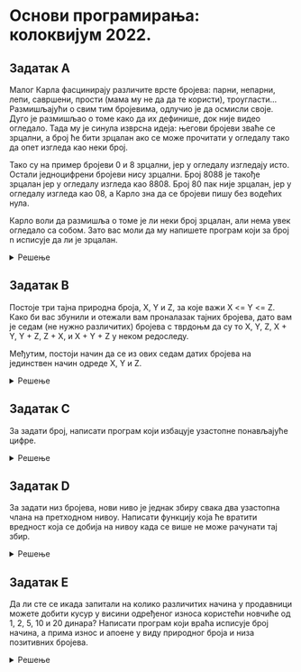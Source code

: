 # Основи програмирања: колоквијум 2022.

## Задатак A

Малог Карла фасцинирају различите врсте бројева: парни, непарни, лепи, савршени, прости (мама му не да да те користи), троугласти... Размишљајући о свим тим бројевима, одлучио је да осмисли своје. Дуго је размишљао о томе како да их дефинише, док није видео огледало. Тада му је синула изврсна идеја: његови бројеви зваће се зрцални, а број ће бити зрцалан ако се може прочитати у огледалу тако да опет изгледа као неки број.

Тако су на пример бројеви 0 и 8 зрцални, јер у огледалу изгледају исто. Остали једноцифрени бројеви нису зрцални. Број 8088 је такође зрцалан јер у огледалу изгледа као 8808. Број 80 пак није зрцалан, јер у огледалу изгледа као 08, а Карло зна да се бројеви пишу без водећих нула.

Карло воли да размишља о томе је ли неки број зрцалан, али нема увек огледало са собом. Зато вас моли да му напишете програм који за број n исписује да ли је зрцалан.
<details markdown='block'>
<summary>Решење </summary>

```python
n = input()
if n!='0' and (n[-1] == '0' or any(map(lambda x: x not in "08", n))):
    print("NE")
else:
    print("DA")

```

</details>

## Задатак B

Постоје три тајна природна броја, X, Y и Z, за које важи X <= Y <= Z. Како би вас збунили и отежали вам проналазак тајних бројева, дато вам је седам (не нужно различитих) бројева с тврдоњм да су то X, Y, Z, X + Y, Y + Z, Z + X, и X + Y + Z у неком редоследу.

Међутим, постоји начин да се из ових седам датих бројева на јединствен начин одреде X, Y и Z.
<details markdown='block'>
<summary>Решење </summary>

```python
brojevi = list(sorted(map(int,input().split())))
x,y = brojevi[0],brojevi[1]
z = brojevi[-1]-x-y
print(x,y,z)

```

</details>

## Задатак C

За задати број, написати програм који избацује узастопне понављајуће цифре.
<details markdown='block'>
<summary>Решење </summary>

```python
broj = input()

def ponavljajuceCifre(broj):

	#Ukoliko je negativan, to pamtimo, i pretvaramo ga u pozitivan
	if int(broj) < 0:
		negativan = True
	else:
		negativan = False
	broj = str(abs(int(broj)))

	l = len(broj)
	i, j = 0, 0
	niska = '' 
	while i < l:
		niska += broj[i]
		j += 1
		 
		while (i + 1 < l and broj[i] == broj[i + 1]):
			i += 1
		i += 1
	
	#Ukoliko je bio negativan, dodati - ispred
	if negativan:
		return '-' + niska
	
	return niska

print(ponavljajuceCifre(broj))

```

</details>

## Задатак D

За задати низ бројева, нови ниво је једнак збиру свака два узастопна члана на претходном нивоу.
Написати функцију која ће вратити вредност која се добија на нивоу када се више не може рачунати тај збир.
<details markdown='block'>
<summary>Решење </summary>

```python
niz = list(map(int,input().split()))

def trougaonizbir(niz):
    if len(niz)==1:
        return niz[0]

    novi_niz = []
    for i in range(len(niz)-1):
        novi_niz.append(niz[i]+niz[i+1])

    return trougaonizbir(novi_niz)

print(trougaonizbir(niz))

```

</details>

## Задатак E

Да ли сте се икада запитали на колико различитих начина у продавници можете добити кусур у висини одређеног износа користећи новчиће од 1, 2, 5, 10 и 20 динара?
Написати програм коjи враћа исписује броj начина, а прима износ и апоене у виду природног броjа и низа позитивних броjева.
<details markdown='block'>
<summary>Решење </summary>

```python
iznos = int(input())
apoeni = list(map(int,input().split()))

def kusur(iznos, apoeni):
	if iznos == 0:
		return 1
	if iznos < 0 or len(apoeni) == 0:
		return 0
	return kusur(iznos - apoeni[0], apoeni) + kusur(iznos, apoeni[1:])
	
	
print(kusur(iznos,apoeni))

```

</details>
